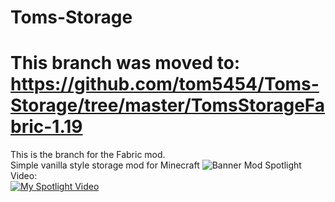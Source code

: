 # Toms-Storage

# This branch was moved to: https://github.com/tom5454/Toms-Storage/tree/master/TomsStorageFabric-1.19
This is the branch for the Fabric mod.  
Simple vanilla style storage mod for Minecraft
![Banner](https://github.com/tom5454/Toms-Storage/blob/master/banner.png)
Mod Spotlight Video:  
[![My Spotlight Video](https://img.youtube.com/vi/RwRKNhZ7uec/0.jpg)](https://www.youtube.com/watch?v=RwRKNhZ7uec)
